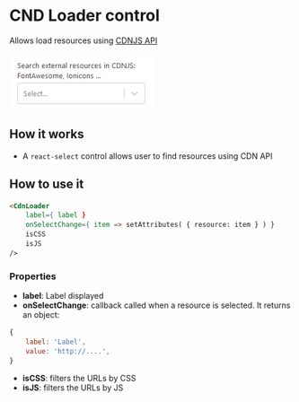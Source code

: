 # CND Loader control

Allows load resources using [CDNJS API](https://cdnjs.com/api)

![How it works](./_doc/img/control.png)

## How it works

- A `react-select` control allows user to find resources using CDN API

## How to use it

```html
<CdnLoader
	label={ label }
	onSelectChange={ item => setAttributes( { resource: item } ) }
	isCSS
	isJS
/>
```

### Properties

- **label**: Label displayed
- **onSelectChange**: callback called when a resource is selected. It returns an object:
```javascript
{
	label: 'Label',
	value: 'http://....',
}
```
- **isCSS**: filters the URLs by CSS
- **isJS**: filters the URLs by JS

